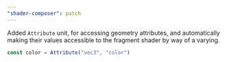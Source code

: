 ```yaml
---
"shader-composer": patch
---
```


Added `Attribute` unit, for accessing geometry attributes, and automatically making their values accessible to the fragment shader by way of a varying.

```js
const color = Attribute("vec3", "color")
```
